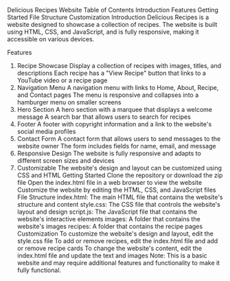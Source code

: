 Delicious Recipes Website
Table of Contents
Introduction
Features
Getting Started
File Structure
Customization
Introduction
Delicious Recipes is a website designed to showcase a collection of recipes. The website is built using HTML, CSS, and JavaScript, and is fully responsive, making it accessible on various devices.

Features
1. Recipe Showcase
Display a collection of recipes with images, titles, and descriptions
Each recipe has a "View Recipe" button that links to a YouTube video or a recipe page
2. Navigation Menu
A navigation menu with links to Home, About, Recipe, and Contact pages
The menu is responsive and collapses into a hamburger menu on smaller screens
3. Hero Section
A hero section with a marquee that displays a welcome message
A search bar that allows users to search for recipes
4. Footer
A footer with copyright information and a link to the website's social media profiles
5. Contact Form
A contact form that allows users to send messages to the website owner
The form includes fields for name, email, and message
6. Responsive Design
The website is fully responsive and adapts to different screen sizes and devices
7. Customizable
The website's design and layout can be customized using CSS and HTML
Getting Started
Clone the repository or download the zip file
Open the index.html file in a web browser to view the website
Customize the website by editing the HTML, CSS, and JavaScript files
File Structure
index.html: The main HTML file that contains the website's structure and content
style.css: The CSS file that controls the website's layout and design
script.js: The JavaScript file that contains the website's interactive elements
images: A folder that contains the website's images
recipes: A folder that contains the recipe pages
Customization
To customize the website's design and layout, edit the style.css file
To add or remove recipes, edit the index.html file and add or remove recipe cards
To change the website's content, edit the index.html file and update the text and images
Note: This is a basic website and may require additional features and functionality to make it fully functional.

